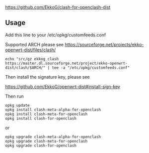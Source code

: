 https://github.com/EkkoG/clash-for-openclash-dist

## Usage

Add this line to your /etc/opkg/customfeeds.conf

Supported ARCH please see https://sourceforge.net/projects/ekko-openwrt-dist/files/clash/

```
echo "src/gz ekkog_clash https://master.dl.sourceforge.net/project/ekko-openwrt-dist/clash/$ARCH/" | tee -a "/etc/opkg/customfeeds.conf"
```

Then install the signature key, please see

https://github.com/EkkoG/openwrt-dist#install-sign-key


Then run

```
opkg update
opkg install clash-meta-alpha-for-openclash
opkg install clash-meta-for-openclash
opkg install clash-for-openclash
```

or

```
opkg upgrade clash-meta-alpha-for-openclash
opkg upgrade clash-meta-for-openclash
opkg upgrade clash-for-openclash
```
